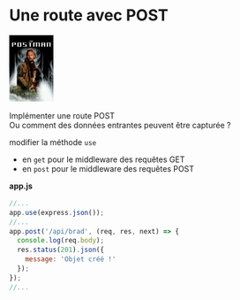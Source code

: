 # Une route avec POST
<img src="../img/postman.webp" width="80">  
  
Implémenter une route POST    
Ou comment des données entrantes peuvent être capturée ?  
    

modifier la méthode  <code>use</code>  
- en  <code>get</code>  pour le middleware des requêtes GET 
- en  <code>post</code>  pour le middleware des requêtes POST

**app.js**
```js
//...
app.use(express.json());
//...
app.post('/api/brad', (req, res, next) => {
  console.log(req.body);
  res.status(201).json({
    message: 'Objet créé !'
  });
});
//...
```